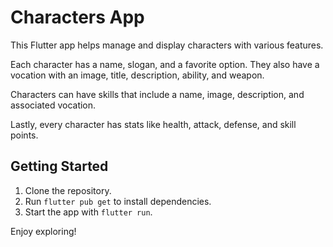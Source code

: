 # Characters App

This Flutter app helps manage and display characters with various features.

Each character has a name, slogan, and a favorite option. They also have a vocation with an image, title, description, ability, and weapon.

Characters can have skills that include a name, image, description, and associated vocation.

Lastly, every character has stats like health, attack, defense, and skill points.

## Getting Started

1. Clone the repository.
2. Run `flutter pub get` to install dependencies.
3. Start the app with `flutter run`.

Enjoy exploring!
